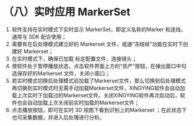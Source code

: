 # （八）实时应用 MarkerSet

1. 软件支持在实时模式下实时显示 MarkerSet，即定义名称的Marker 和连线，通常与 SDK 配合使用；
2. 需要有在后处理模式建立好的 Markerset 文件，或通“冻结帧”功能在实时下创建好 Markerset；
3. 在实时模式下，确保已加载 标定配置文件，连接镜头；
4. 使软件处于暂停播放状态，点击软件界面上方的“资产”按钮，在弹出窗口中勾选保存好的Markerset 文件，关闭小窗口；
5. 若实时模式切换后处理模式前加载了Markerset文件，那么切换到后处理模式再切换到实时模式时无需手动加载Markerset文件，XINGYING软件会自动加载上次实时下加载过的Markerset文件。关闭XINGYING软件再次启动后，软件也会自动加载上次关闭前实时加载的Markerset文件；
6. 点击播放按钮，即可在实时 3D 视图下看到识别上的Markerset ；在此状态下也可采集数据，并进入后处理进行分析。
